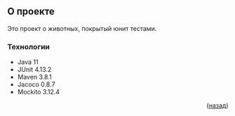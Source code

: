 <!-- ABOUT THE PROJECT -->
## О проекте

Это проект о животных, покрытый юнит тестами.

### Технологии

* Java 11
* JUnit 4.13.2
* Maven 3.8.1
* Jacoco 0.8.7
* Mockito 3.12.4

<p align="right">(<a href="#readme-top">назад</a>)</p>